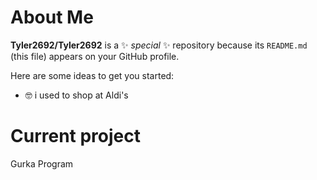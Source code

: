 # About Me


**Tyler2692/Tyler2692** is a ✨ _special_ ✨ repository because its `README.md` (this file) appears on your GitHub profile.

Here are some ideas to get you started:

- 🤓 i used to shop at Aldi's

# Current project

Gurka Program
